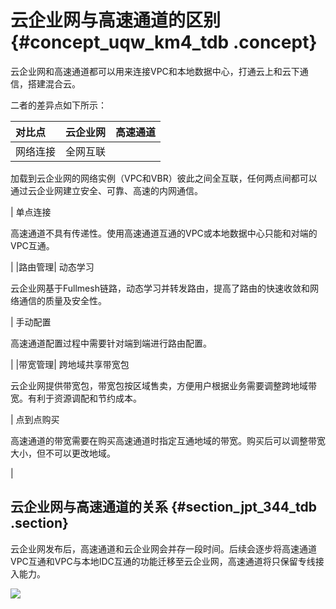 # 云企业网与高速通道的区别 {#concept_uqw_km4_tdb .concept}

云企业网和高速通道都可以用来连接VPC和本地数据中心，打通云上和云下通信，搭建混合云。

二者的差异点如下所示：

|对比点|云企业网|高速通道|
|:--|:---|:---|
|网络连接| 全网互联

 加载到云企业网的网络实例（VPC和VBR）彼此之间全互联，任何两点间都可以通过云企业网建立安全、可靠、高速的内网通信。

 | 单点连接

 高速通道不具有传递性。使用高速通道互通的VPC或本地数据中心只能和对端的VPC互通。

 |
|路由管理| 动态学习

 云企业网基于Fullmesh链路，动态学习并转发路由，提高了路由的快速收敛和网络通信的质量及安全性。

 | 手动配置

 高速通道配置过程中需要针对端到端进行路由配置。

 |
|带宽管理| 跨地域共享带宽包

 云企业网提供带宽包，带宽包按区域售卖，方便用户根据业务需要调整跨地域带宽。有利于资源调配和节约成本。

 | 点到点购买

 高速通道的带宽需要在购买高速通道时指定互通地域的带宽。购买后可以调整带宽大小，但不可以更改地域。

 |

## 云企业网与高速通道的关系 {#section_jpt_344_tdb .section}

云企业网发布后，高速通道和云企业网会并存一段时间。后续会逐步将高速通道VPC互通和VPC与本地IDC互通的功能迁移至云企业网，高速通道将只保留专线接入能力。

![](http://static-aliyun-doc.oss-cn-hangzhou.aliyuncs.com/assets/img/3090/934_zh-CN.png)

